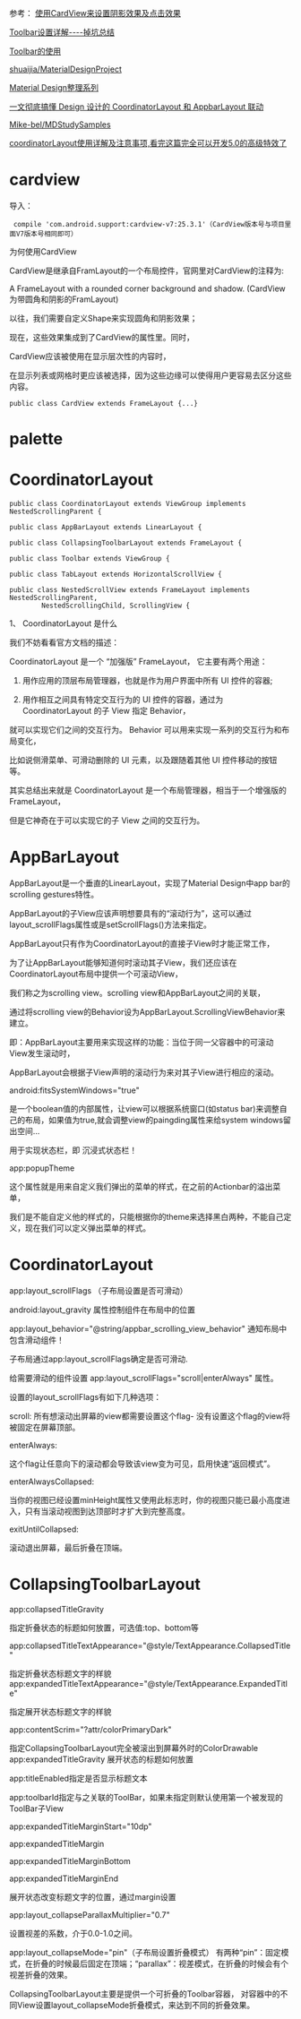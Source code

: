 

参考：
[使用CardView来设置阴影效果及点击效果](https://www.jianshu.com/p/9dd4db80d37a)

[Toolbar设置详解----掉坑总结](https://www.jianshu.com/p/7b5c99e1cfa3)

[Toolbar的使用](https://github.com/wangli135/BlogDemo/blob/master/toolbardemo/src/main/java/com/xks/toolbardemo/MainActivity.java)

[shuaijia/MaterialDesignProject](https://github.com/shuaijia/MaterialDesignProject/blob/master/app/build.gradle)

[Material Design整理系列](https://blog.csdn.net/jiashuai94/article/category/7141898)

[一文彻底搞懂 Design 设计的 CoordinatorLayout 和 AppbarLayout 联动](http://www.apkbus.com/blog-898535-68661.html)

[Mike-bel/MDStudySamples](https://github.com/Mike-bel/MDStudySamples/blob/master/app/src/main/java/com/yifeng/mdstudysamples/activity/FabActivity.java)

[coordinatorLayout使用详解及注意事项,看完这篇完全可以开发5.0的高级特效了](https://blog.csdn.net/qq_31340657/article/details/51918773)

cardview
========

导入：


```
 compile 'com.android.support:cardview-v7:25.3.1'（CardView版本号与项目里面V7版本号相同即可）
```


为何使用CardView 


CardView是继承自FramLayout的一个布局控件，官网里对CardView的注释为:

A FrameLayout with a rounded corner background and shadow.
(CardView为带圆角和阴影的FramLayout)

以往，我们需要自定义Shape来实现圆角和阴影效果；

现在，这些效果集成到了CardView的属性里。同时，

CardView应该被使用在显示层次性的内容时，

在显示列表或网格时更应该被选择，因为这些边缘可以使得用户更容易去区分这些内容。


```
public class CardView extends FrameLayout {...}
```





palette
====


CoordinatorLayout
====

```
public class CoordinatorLayout extends ViewGroup implements NestedScrollingParent {

```


```
public class AppBarLayout extends LinearLayout {

```

```
public class CollapsingToolbarLayout extends FrameLayout {

```

```
public class Toolbar extends ViewGroup {

```

```
public class TabLayout extends HorizontalScrollView {

```

```
public class NestedScrollView extends FrameLayout implements NestedScrollingParent,
        NestedScrollingChild, ScrollingView {
```


1、 CoordinatorLayout 是什么

我们不妨看看官方文档的描述：　　　

CoordinatorLayout 是一个 “加强版” FrameLayout， 它主要有两个用途：

1) 用作应用的顶层布局管理器，也就是作为用户界面中所有 UI 控件的容器;

2) 用作相互之间具有特定交互行为的 UI 控件的容器，通过为 CoordinatorLayout 的子 View 指定 Behavior， 

就可以实现它们之间的交互行为。 Behavior 可以用来实现一系列的交互行为和布局变化，

比如说侧滑菜单、可滑动删除的 UI 元素，以及跟随着其他 UI 控件移动的按钮等。

其实总结出来就是 CoordinatorLayout 是一个布局管理器，相当于一个增强版的 FrameLayout，

但是它神奇在于可以实现它的子 View 之间的交互行为。



AppBarLayout
===

AppBarLayout是一个垂直的LinearLayout，实现了Material Design中app bar的scrolling gestures特性。

AppBarLayout的子View应该声明想要具有的“滚动行为”，这可以通过layout_scrollFlags属性或是setScrollFlags()方法来指定。

AppBarLayout只有作为CoordinatorLayout的直接子View时才能正常工作，

为了让AppBarLayout能够知道何时滚动其子View，我们还应该在CoordinatorLayout布局中提供一个可滚动View，

我们称之为scrolling view。scrolling view和AppBarLayout之间的关联，

通过将scrolling view的Behavior设为AppBarLayout.ScrollingViewBehavior来建立。

即：AppBarLayout主要用来实现这样的功能：当位于同一父容器中的可滚动View发生滚动时，

AppBarLayout会根据子View声明的滚动行为来对其子View进行相应的滚动。




android:fitsSystemWindows="true"

是一个boolean值的内部属性，让view可以根据系统窗口(如status bar)来调整自己的布局，如果值为true,就会调整view的paingding属性来给system windows留出空间...

用于实现状态栏，即 沉浸式状态栏！

app:popupTheme

这个属性就是用来自定义我们弹出的菜单的样式，在之前的Actionbar的溢出菜单，

我们是不能自定义他的样式的，只能根据你的theme来选择黑白两种，不能自己定义，现在我们可以定义弹出菜单的样式。



CoordinatorLayout
===

app:layout_scrollFlags （子布局设置是否可滑动）

android:layout_gravity 属性控制组件在布局中的位置

app:layout_behavior="@string/appbar_scrolling_view_behavior" 通知布局中包含滑动组件！

 

子布局通过app:layout_scrollFlags确定是否可滑动.

给需要滑动的组件设置 app:layout_scrollFlags="scroll|enterAlways" 属性。 

设置的layout_scrollFlags有如下几种选项： 

scroll: 所有想滚动出屏幕的view都需要设置这个flag- 没有设置这个flag的view将被固定在屏幕顶部。

enterAlways: 

这个flag让任意向下的滚动都会导致该view变为可见，启用快速“返回模式”。 

enterAlwaysCollapsed: 

当你的视图已经设置minHeight属性又使用此标志时，你的视图只能已最小高度进入，只有当滚动视图到达顶部时才扩大到完整高度。 

exitUntilCollapsed:
 
滚动退出屏幕，最后折叠在顶端。

CollapsingToolbarLayout
===

app:collapsedTitleGravity 

指定折叠状态的标题如何放置，可选值:top、bottom等

app:collapsedTitleTextAppearance="@style/TextAppearance.CollapsedTitle"

指定折叠状态标题文字的样貌
app:expandedTitleTextAppearance="@style/TextAppearance.ExpandedTitle"

指定展开状态标题文字的样貌

app:contentScrim="?attr/colorPrimaryDark"

指定CollapsingToolbarLayout完全被滚出到屏幕外时的ColorDrawable
app:expandedTitleGravity  展开状态的标题如何放置

app:titleEnabled指定是否显示标题文本

app:toolbarId指定与之关联的ToolBar，如果未指定则默认使用第一个被发现的ToolBar子View

app:expandedTitleMarginStart="10dp"

app:expandedTitleMargin

app:expandedTitleMarginBottom

app:expandedTitleMarginEnd

展开状态改变标题文字的位置，通过margin设置

app:layout_collapseParallaxMultiplier="0.7"

设置视差的系数，介于0.0-1.0之间。

app:layout_collapseMode="pin"（子布局设置折叠模式）
有两种“pin”：固定模式，在折叠的时候最后固定在顶端；“parallax”：视差模式，在折叠的时候会有个视差折叠的效果。

 

CollapsingToolbarLayout主要是提供一个可折叠的Toolbar容器，
对容器中的不同View设置layout_collapseMode折叠模式，来达到不同的折叠效果。

 












